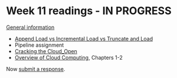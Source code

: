 # Week 11 readings - IN PROGRESS

[General information](../README.md#readings)

- [Append Load vs Incremental Load vs Truncate and Load](https://medium.com/@santosh_beora/the-3-most-commonly-used-etl-processes-explained-through-everyday-analogies-a7aa9f7a3754)
- Pipeline assignment
- [Cracking the Cloud_Open](https://www.redhat.com/en/command-line-heroes/season-1/crack-the-cloud-open)
- [Overview of Cloud Computing](https://dc.arcabc.ca/islandora/object/dc%3A54375?solr_nav%5Bid%5D=c0f46853d72e7e533f04&solr_nav%5Bpage%5D=0&solr_nav%5Boffset%5D=0), Chapters 1-2

Now [submit a response](../README.md#responses).
